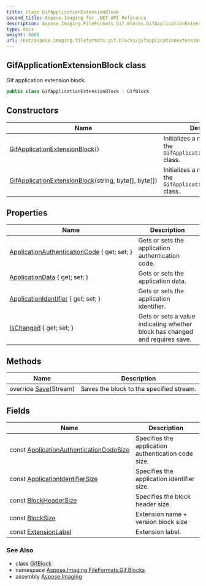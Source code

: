 ```yaml
---
title: Class GifApplicationExtensionBlock
second_title: Aspose.Imaging for .NET API Reference
description: Aspose.Imaging.FileFormats.Gif.Blocks.GifApplicationExtensionBlock class. Gif application extension block
type: docs
weight: 6660
url: /net/aspose.imaging.fileformats.gif.blocks/gifapplicationextensionblock/
---
```

## GifApplicationExtensionBlock class

Gif application extension block.

```csharp
public class GifApplicationExtensionBlock : GifBlock
```

## Constructors

| Name | Description |
| --- | --- |
| [GifApplicationExtensionBlock](gifapplicationextensionblock/#constructor)() | Initializes a new instance of the `GifApplicationExtensionBlock` class. |
| [GifApplicationExtensionBlock](gifapplicationextensionblock/#constructor_1)(string, byte[], byte[]) | Initializes a new instance of the `GifApplicationExtensionBlock` class. |

## Properties

| Name | Description |
| --- | --- |
| [ApplicationAuthenticationCode](../../aspose.imaging.fileformats.gif.blocks/gifapplicationextensionblock/applicationauthenticationcode/) { get; set; } | Gets or sets the application authentication code. |
| [ApplicationData](../../aspose.imaging.fileformats.gif.blocks/gifapplicationextensionblock/applicationdata/) { get; set; } | Gets or sets the application data. |
| [ApplicationIdentifier](../../aspose.imaging.fileformats.gif.blocks/gifapplicationextensionblock/applicationidentifier/) { get; set; } | Gets or sets the application identifier. |
| [IsChanged](../../aspose.imaging.fileformats.gif/gifblock/ischanged/) { get; set; } | Gets or sets a value indicating whether block has changed and requires save. |

## Methods

| Name | Description |
| --- | --- |
| override [Save](../../aspose.imaging.fileformats.gif.blocks/gifapplicationextensionblock/save/)(Stream) | Saves the block to the specified stream. |

## Fields

| Name | Description |
| --- | --- |
| const [ApplicationAuthenticationCodeSize](../../aspose.imaging.fileformats.gif.blocks/gifapplicationextensionblock/applicationauthenticationcodesize/) | Specifies the application authentication code size. |
| const [ApplicationIdentifierSize](../../aspose.imaging.fileformats.gif.blocks/gifapplicationextensionblock/applicationidentifiersize/) | Specifies the application identifier size. |
| const [BlockHeaderSize](../../aspose.imaging.fileformats.gif.blocks/gifapplicationextensionblock/blockheadersize/) | Specifies the block header size. |
| const [BlockSize](../../aspose.imaging.fileformats.gif.blocks/gifapplicationextensionblock/blocksize/) | Extension name + version block size |
| const [ExtensionLabel](../../aspose.imaging.fileformats.gif.blocks/gifapplicationextensionblock/extensionlabel/) | Extension label. |

### See Also

* class [GifBlock](../../aspose.imaging.fileformats.gif/gifblock/)
* namespace [Aspose.Imaging.FileFormats.Gif.Blocks](../../aspose.imaging.fileformats.gif.blocks/)
* assembly [Aspose.Imaging](../../)


